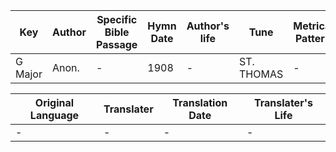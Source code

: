 Key | Author   | Specific Bible Passage     |Hymn Date |Author's life |Tune |Metrical Pattern   |Composer/Source
-- | --------- | ---------------------------|----------|--------------|-----|-------------------|-------------  
G Major |Anon. |- |1908 |- |ST. THOMAS |- |G. F. Handel

Original Language | Translater | Translation Date   | Translater's Life  
----------------- | --------- | --------------------|-------------     
\- |- |- |-
